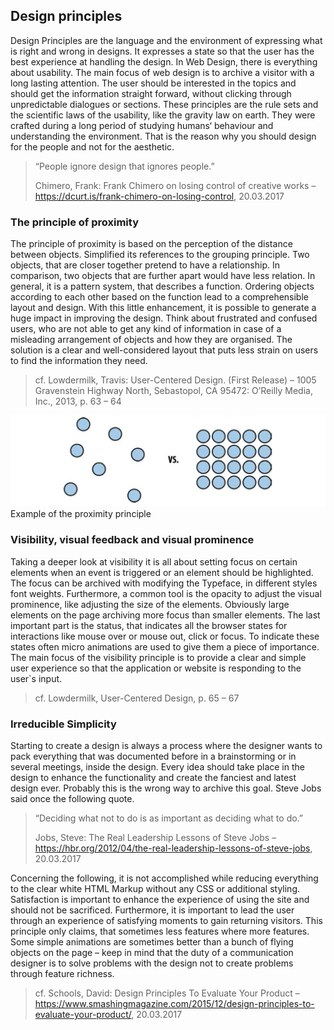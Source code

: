 ## Design principles

Design Principles are the language and the environment of expressing what is right and wrong in designs. It expresses a state so that the user has the best experience at handling the design. In Web Design, there is everything about usability. The main focus of web design is to archive a visitor with a long lasting attention. The user should be interested in the topics and should get the information straight forward, without clicking through unpredictable dialogues or sections. These principles are the rule sets and the scientific laws of the usability, like the gravity law on earth. They were crafted during a long period of studying humans‘ behaviour and understanding the environment. That is the reason why you should design for the people and not for the aesthetic.

> “People ignore design that ignores people.”
> 
> Chimero, Frank: Frank Chimero on losing control of creative works – https://dcurt.is/frank-chimero-on-losing-control, 20.03.2017

### The principle of proximity

The principle of proximity is based on the perception of the distance between objects. Simplified its references to the grouping principle. Two objects, that are closer together pretend to have a relationship. In comparison, two objects that are further apart would have less relation. In general, it is a pattern system, that describes a function. Ordering objects according to each other based on the function lead to a comprehensible layout and design. With this little enhancement, it is possible to generate a huge impact in improving the design. Think about frustrated and confused users, who are not able to get any kind of information in case of a misleading arrangement of objects and how they are organised. The solution is a clear and well-considered layout that puts less strain on users to find the information they need.
> cf. Lowdermilk, Travis: User-Centered Design. (First Release) – 1005 Gravenstein Highway North, Sebastopol, CA 95472: O’Reilly Media, Inc., 2013, p. 63 – 64

![](../../images/figure-1-1_example_of_the_proximity_principle.png)
Example of the proximity principle

### Visibility, visual feedback and visual prominence

Taking a deeper look at visibility it is all about setting focus on certain elements when an event is triggered or an element should be highlighted. The focus can be archived with modifying the Typeface, in different styles font weights. Furthermore, a common tool is the opacity to adjust the visual prominence, like adjusting the size of the elements. Obviously large elements on the page archiving more focus than smaller elements. The last important part is the status, that indicates all the browser states for interactions like mouse over or mouse out, click or focus. To indicate these states often micro animations are used to give them a piece of importance. The main focus of the visibility principle is to provide a clear and simple user experience so that the application or website is responding to the user`s input.
> cf. Lowdermilk, User-Centered Design, p. 65 – 67

### Irreducible Simplicity

Starting to create a design is always a process where the designer wants to pack everything that was documented before in a brainstorming or in several meetings, inside the design. Every idea should take place in the design to enhance the functionality and create the fanciest and latest design ever. Probably this is the wrong way to archive this goal. Steve Jobs said once the following quote.

> “Deciding what not to do is as important as deciding what to do.”
>
> Jobs, Steve: The Real Leadership Lessons of Steve Jobs – https://hbr.org/2012/04/the-real-leadership-lessons-of-steve-jobs, 20.03.2017

Concerning the following, it is not accomplished while reducing everything to the clear white HTML Markup without any CSS or additional styling. Satisfaction is important to enhance the experience of using the site and should not be sacrificed. Furthermore, it is important to lead the user through an experience of satisfying moments to gain returning visitors. This principle only claims, that sometimes less features where more features. Some simple animations are sometimes better than a bunch of flying objects on the page – keep in mind that the duty of a communication designer is to solve problems with the design not to create problems through feature richness.
> cf. Schools, David: Design Principles To Evaluate Your Product – https://www.smashingmagazine.com/2015/12/design-principles-to-evaluate-your-product/, 20.03.2017